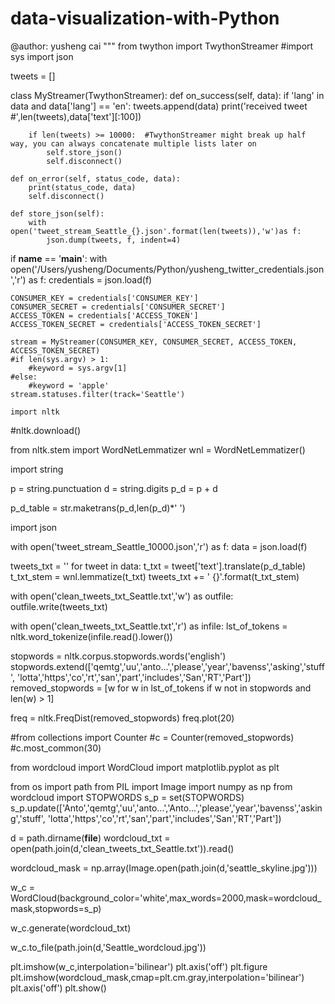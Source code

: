 # data-visualization-with-Python
@author: yusheng cai
"""
from twython import TwythonStreamer
#import sys
import json

tweets = []

class MyStreamer(TwythonStreamer):
    def on_success(self, data):
        if 'lang' in data and data['lang'] == 'en':
            tweets.append(data)
            print('received tweet #',len(tweets),data['text'][:100])

        if len(tweets) >= 10000:  #TwythonStreamer might break up half way, you can always concatenate multiple lists later on
            self.store_json()    
            self.disconnect()
            
    def on_error(self, status_code, data):
        print(status_code, data)
        self.disconnect()
    
    def store_json(self):
        with open('tweet_stream_Seattle_{}.json'.format(len(tweets)),'w')as f:
            json.dump(tweets, f, indent=4)
            
if __name__ == '__main__':
    with open('/Users/yusheng/Documents/Python/yusheng_twitter_credentials.json','r') as f:
        credentials = json.load(f)
        
    CONSUMER_KEY = credentials['CONSUMER_KEY']
    CONSUMER_SECRET = credentials['CONSUMER_SECRET']
    ACCESS_TOKEN = credentials['ACCESS_TOKEN']
    ACCESS_TOKEN_SECRET = credentials['ACCESS_TOKEN_SECRET']
    
    stream = MyStreamer(CONSUMER_KEY, CONSUMER_SECRET, ACCESS_TOKEN, ACCESS_TOKEN_SECRET)
    #if len(sys.argv) > 1:
        #keyword = sys.argv[1]
    #else:
        #keyword = 'apple'
    stream.statuses.filter(track='Seattle')
    
    import nltk
#nltk.download()

from nltk.stem import WordNetLemmatizer
wnl = WordNetLemmatizer()

import string

p = string.punctuation
d = string.digits
p_d = p + d

p_d_table = str.maketrans(p_d,len(p_d)*' ')

import json

with open('tweet_stream_Seattle_10000.json','r') as f:
    data = json.load(f)

tweets_txt = ''
for tweet in data:
    t_txt = tweet['text'].translate(p_d_table)
    t_txt_stem = wnl.lemmatize(t_txt)
    tweets_txt += ' {}'.format(t_txt_stem)

with open('clean_tweets_txt_Seattle.txt','w') as outfile:
    outfile.write(tweets_txt)

with open('clean_tweets_txt_Seattle.txt','r') as infile:
    lst_of_tokens = nltk.word_tokenize(infile.read().lower())

stopwords = nltk.corpus.stopwords.words('english')
stopwords.extend(['qemtg','uu','anto…','please','year','bavenss','asking','stuff',
                  'lotta','https','co','rt','san','part','includes','San','RT','Part'])
removed_stopwords = [w for w in lst_of_tokens if w not in stopwords and len(w) > 1]

freq = nltk.FreqDist(removed_stopwords)
freq.plot(20)

#from collections import Counter
#c = Counter(removed_stopwords) 
#c.most_common(30)

from wordcloud import WordCloud
import matplotlib.pyplot as plt

from os import path
from PIL import Image
import numpy as np
from wordcloud import STOPWORDS
s_p = set(STOPWORDS)
s_p.update(['Anto','qemtg','uu','anto…','Anto…','please','year','bavenss','asking','stuff',
                  'lotta','https','co','rt','san','part','includes','San','RT','Part'])

d = path.dirname(__file__)
wordcloud_txt = open(path.join(d,'clean_tweets_txt_Seattle.txt')).read()

wordcloud_mask = np.array(Image.open(path.join(d,'seattle_skyline.jpg')))

w_c = WordCloud(background_color='white',max_words=2000,mask=wordcloud_mask,stopwords=s_p)

w_c.generate(wordcloud_txt)

w_c.to_file(path.join(d,'Seattle_wordcloud.jpg'))

plt.imshow(w_c,interpolation='bilinear')
plt.axis('off')
plt.figure
plt.imshow(wordcloud_mask,cmap=plt.cm.gray,interpolation='bilinear')
plt.axis('off')
plt.show()
    
